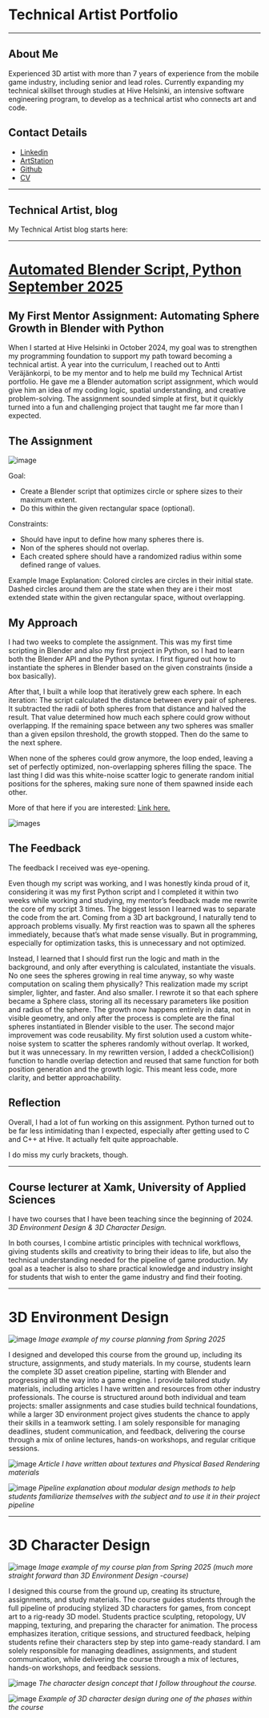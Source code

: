 # Technical Artist Portfolio

---------------------------------------------------------------------------------------------------------------------------------------------------------------

## About Me

Experienced 3D artist with more than 7 years of experience from the mobile game industry, including senior and lead roles. Currently expanding my technical skillset through studies at Hive Helsinki, an intensive software engineering program, to develop as a technical artist who connects art and code.

## Contact Details
- [Linkedin](https://www.linkedin.com/in/emilia-haanp%C3%A4%C3%A4-25a88070)
- [ArtStation](https://www.artstation.com/emihaa)
- [Github](https://github.com/Emihaa)
- <a href="CV-2025.pdf">CV</a>


---------------------------------------------------------------------------------------------------------------------------------------------------------------


## Technical Artist, blog

My Technical Artist blog starts here:


---------------------------------------------------------------------------------------------------------------------------------------------------------------

# [Automated Blender Script, Python September 2025](https://github.com/Emihaa/BlenderSpheres)

## My First Mentor Assignment: Automating Sphere Growth in Blender with Python

When I started at Hive Helsinki in October 2024, my goal was to strengthen my programming foundation to support my path toward becoming a technical artist. A year into the curriculum, I reached out to Antti Veräjänkorpi, to be my mentor and to help me build my Technical Artist portfolio.
He gave me a Blender automation script assignment, which would give him an idea of my coding logic, spatial understanding, and creative problem-solving. The assignment sounded simple at first, but it quickly turned into a fun and challenging project that taught me far more than I expected.

## The Assignment

![image](Blender-Spheres/assignment.png)

Goal:
- Create a Blender script that optimizes circle or sphere sizes to their maximum extent.
- Do this within the given rectangular space (optional).

Constraints:
- Should have input to define how many spheres there is.
- Non of the spheres should not overlap.
- Each created sphere should have a randomized radius within some defined range of values.

Example Image Explanation:
Colored circles are circles in their initial state. Dashed circles around them are the state when they are i their most extended state within the given rectangular space, without overlapping.


## My Approach

I had two weeks to complete the assignment. This was my first time scripting in Blender and also my first project in Python, so I had to learn both the Blender API and the Python syntax.
I first figured out how to instantiate the spheres in Blender based on the given constraints (inside a box basically).

After that, I built a while loop that iteratively grew each sphere. In each iteration:
The script calculated the distance between every pair of spheres.
It subtracted the radii of both spheres from that distance and halved the result.
That value determined how much each sphere could grow without overlapping.
If the remaining space between any two spheres was smaller than a given epsilon threshold, the growth stopped.
Then do the same to the next sphere.

When none of the spheres could grow anymore, the loop ended, leaving a set of perfectly optimized, non-overlapping spheres filling the space.
The last thing I did was this white-noise scatter logic to generate random initial positions for the spheres, making sure none of them spawned inside each other.

More of that here if you are interested: [Link here.](https://extremelearning.com.au/unreasonable-effectiveness-of-quasirandom-sequences/)
  
      
 ![images](Blender-Spheres/Blender-screenshot.png)


## The Feedback

The feedback I received was eye-opening.

Even though my script was working, and I was honestly kinda proud of it, considering it was my first Python script and I completed it within two weeks while working and studying, my mentor’s feedback made me rewrite the core of my script 3 times.
The biggest lesson I learned was to separate the code from the art. Coming from a 3D art background, I naturally tend to approach problems visually. My first reaction was to spawn all the spheres immediately, because that’s what made sense visually. But in programming, especially for optimization tasks, this is unnecessary and not optimized.

Instead, I learned that I should first run the logic and math in the background, and only after everything is calculated, instantiate the visuals. No one sees the spheres growing in real time anyway, so why waste computation on scaling them physically?
This realization made my script simpler, lighter, and faster. And also smaller. I rewrote it so that each sphere became a Sphere class, storing all its necessary parameters like position and radius of the sphere. The growth now happens entirely in data, not in visible geometry, and only after the process is complete are the final spheres instantiated in Blender visible to the user.
The second major improvement was code reusability. My first solution used a custom white-noise system to scatter the spheres randomly without overlap. It worked, but it was unnecessary. In my rewritten version, I added a checkCollision() function to handle overlap detection and reused that same function for both position generation and the growth logic.
This meant less code, more clarity, and better approachability.

## Reflection

Overall, I had a lot of fun working on this assignment.
Python turned out to be far less intimidating than I expected, especially after getting used to C and C++ at Hive. It actually felt quite approachable.

I do miss my curly brackets, though.


---------------------------------------------------------------------------------------------------------------------------------------------------------------



## Course lecturer at Xamk, University of Applied Sciences

I have two courses that I have been teaching since the beginning of 2024. *3D Environment Design & 3D Character Design.*

In both courses, I combine artistic principles with technical workflows, giving students skills and creativity to bring their ideas to life, but also the technical understanding needed for the pipeline of game production. My goal as a teacher is also to share practical knowledge and industry insight for students that wish to enter the game industry and find their footing.



---------------------------------------------------------------------------------------------------------------------------------------------------------------

# 3D Environment Design

![image](environment-design/3DEnvironmentDesign.png)
*Image example of my course planning from Spring 2025*

I designed and developed this course from the ground up, including its structure, assignments, and study materials. In my course, students learn the complete 3D asset creation pipeline, starting with Blender and progressing all the way into a game engine. I provide tailored study materials, including articles I have written and resources from other industry professionals. The course is structured around both individual and team projects: smaller assignments and case studies build technical foundations, while a larger 3D environment project gives students the chance to apply their skills in a teamwork setting. I am solely responsible for managing deadlines, student communication, and feedback, delivering the course through a mix of online lectures, hands-on workshops, and regular critique sessions.


![image](environment-design/PBR-materials-textures.png)
*Article I have written about textures and Physical Based Rendering materials*

![image](environment-design/modular-design.png)
*Pipeline explanation about modular design methods to help students familiarize themselves with the subject and to use it in their project pipeline*


---------------------------------------------------------------------------------------------------------------------------------------------------------------


# 3D Character Design

![image](character-design/3DCharacterDesign.png)
*Image example of my course plan from Spring 2025 (much more straight forward than 3D Environment Design -course)*

I designed this course from the ground up, creating its structure, assignments, and study materials. The course guides students through the full pipeline of producing stylized 3D characters for games, from concept art to a rig-ready 3D model. Students practice sculpting, retopology, UV mapping, texturing, and preparing the character for animation. The process emphasizes iteration, critique sessions, and structured feedback, helping students refine their characters step by step into game-ready standard. I am solely responsible for managing deadlines, assignments, and student communication, while delivering the course through a mix of lectures, hands-on workshops, and feedback sessions.


![image](character-design/concept-art.png)
*The character design concept that I follow throughout the course.*

![image](character-design/character-model.png)
*Example of 3D character design during one of the phases within the course*

